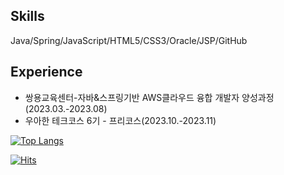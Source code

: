 ## Skills
Java/Spring/JavaScript/HTML5/CSS3/Oracle/JSP/GitHub

## Experience
* 쌍용교육센터-자바&스프링기반 AWS클라우드 융합 개발자 양성과정(2023.03.-2023.08)
* 우아한 테크코스 6기 - 프리코스(2023.10.-2023.11)

<!--
[![Solved.ac
프로필](http://mazassumnida.wtf/api/generate_badge?boj={s0nnyday})](https://solved.ac/{s0nnyday})
-->
[![Top Langs](https://github-readme-stats.vercel.app/api/top-langs/?username=s0nnyday&layout=compact)](https://github.com/s0nnyday/github-readme-stats)

[![Hits](https://hits.seeyoufarm.com/api/count/incr/badge.svg?url=https%3A%2F%2Fgithub.com%2Fs0nnyday&count_bg=%2379C83D&title_bg=%23555555&icon=&icon_color=%23E7E7E7&title=hits&edge_flat=false)](https://hits.seeyoufarm.com)
